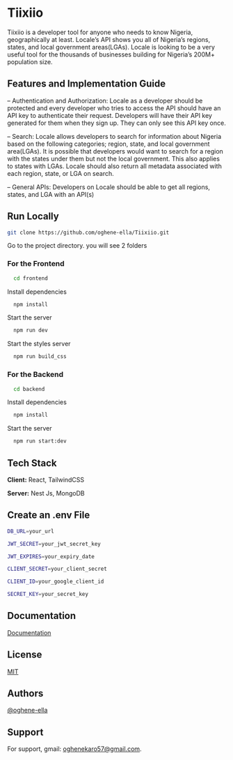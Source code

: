 # Tiixiio

Tiixiio is a developer tool for anyone who needs to know Nigeria, geographically at least. Locale’s API shows you all of Nigeria’s regions, states, and local government areas(LGAs). Locale is looking to be a very useful tool for the thousands of businesses building for Nigeria’s 200M+ population size. 


## Features and Implementation Guide

– Authentication and Authorization: Locale as a developer should be protected and every developer who tries to access the API should have an API key to authenticate their request. Developers will have their API key generated for them when they sign up. They can only see this API key once.

– Search: Locale allows developers to search for information about Nigeria based on the following categories; region, state, and local government area(LGAs). It is possible that developers would want to search for a region with the states under them but not the local government. This also applies to states with LGAs. Locale should also return all metadata associated with each region, state, or LGA on search.

– General APIs: Developers on Locale should be able to get all regions, states, and LGA with an API(s)


## Run Locally

```bash
git clone https://github.com/oghene-ella/Tiixiio.git
```

Go to the project directory. you will see 2 folders

### For the Frontend
```bash
  cd frontend
```

Install dependencies

```bash
  npm install
```

Start the server

```bash
  npm run dev
```

Start the styles server

```bash
  npm run build_css
```


### For the Backend
```bash
  cd backend
```

Install dependencies

```bash
  npm install
```

Start the server

```bash
  npm run start:dev
```
## Tech Stack

**Client:** React, TailwindCSS

**Server:** Nest Js, MongoDB

## Create an .env File
```bash
DB_URL=your_url

JWT_SECRET=your_jwt_secret_key

JWT_EXPIRES=your_expiry_date

CLIENT_SECRET=your_client_secret

CLIENT_ID=your_google_client_id

SECRET_KEY=your_secret_key
```

## Documentation

[Documentation](https://documenter.getpostman.com/view/13142275/2sA2xmUqQg)


## License

[MIT](https://choosealicense.com/licenses/mit/)


## Authors

[@oghene-ella](https://github.com/oghene-ella)


## Support

For support, gmail: oghenekaro57@gmail.com.

